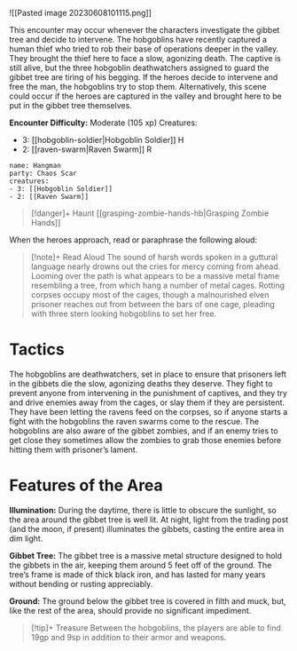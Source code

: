 ![[Pasted image 20230608101115.png]]

This encounter may occur whenever the characters investigate the gibbet tree and decide to intervene. The hobgoblins have recently captured a human thief who tried to rob their base of operations deeper in the valley. They brought the thief here to face a slow, agonizing death. The captive is still alive, but the three hobgoblin deathwatchers assigned to guard the gibbet tree are tiring of his begging. If the heroes decide to intervene and free the man, the hobgoblins try to stop them. Alternatively, this scene could occur if the heroes are captured in the valley and brought here to be put in the gibbet tree themselves. 

**Encounter Difficulty:** Moderate (105 xp)
Creatures:
 - 3: [[hobgoblin-soldier|Hobgoblin Soldier]] H
 - 2: [[raven-swarm|Raven Swarm]] R

```encounter
name: Hangman
party: Chaos Scar
creatures:
- 3: [[Hobgoblin Soldier]] 
- 2: [[Raven Swarm]]
```

> [!danger]+ Haunt
> [[grasping-zombie-hands-hb|Grasping Zombie Hands]]

When the heroes approach, read or paraphrase the following aloud: 
> [!note]+ Read Aloud
> The sound of harsh words spoken in a guttural language nearly drowns out the cries for mercy coming from ahead. Looming over the path is what appears to be a massive metal frame resembling a tree, from which hang a number of metal cages. Rotting corpses occupy most of the cages, though a malnourished elven prisoner reaches out from between the bars of one cage, pleading with three stern looking hobgoblins to set her free. 

# Tactics
The hobgoblins are deathwatchers, set in place to ensure that prisoners left in the gibbets die the slow, agonizing deaths they deserve. They fight to prevent anyone from intervening in the punishment of captives, and they try and drive enemies away from the cages, or slay them if they are persistent. They have been letting the ravens feed on the corpses, so if anyone starts a fight with the hobgoblins the raven swarms come to the rescue. The hobgoblins are also aware of the gibbet zombies, and if an enemy tries to get close they sometimes allow the zombies to grab those enemies before hitting them with prisoner’s lament. 

# Features of the Area
**Illumination:** During the daytime, there is little to obscure the sunlight, so the area around the gibbet tree is well lit. At night, light from the trading post (and the moon, if present) illuminates the gibbets, casting the entire area in dim light. 

**Gibbet Tree:** The gibbet tree is a massive metal structure designed to hold the gibbets in the air, keeping them around 5 feet off of the ground. The tree’s frame is made of thick black iron, and has lasted for many years without bending or rusting appreciably. 

**Ground:** The ground below the gibbet tree is covered in filth and muck, but, like the rest of the area, should provide no significant impediment.

> [!tip]+ Treasure
> Between the hobgoblins, the players are able to find 19gp and 9sp in addition to their armor and weapons.